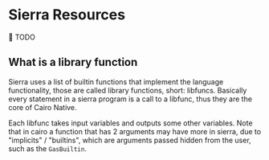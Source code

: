 # Sierra Resources

🚧 TODO

## What is a library function
Sierra uses a list of builtin functions that implement the language
functionality, those are called library functions, short: libfuncs.
Basically every statement in a sierra program is a call to a libfunc, thus
they are the core of Cairo Native.

Each libfunc takes input variables and outputs some other variables. Note
that in cairo a function that has 2 arguments may have more in sierra, due
to "implicits" / "builtins", which are arguments passed hidden from the
user, such as the `GasBuiltin`.
